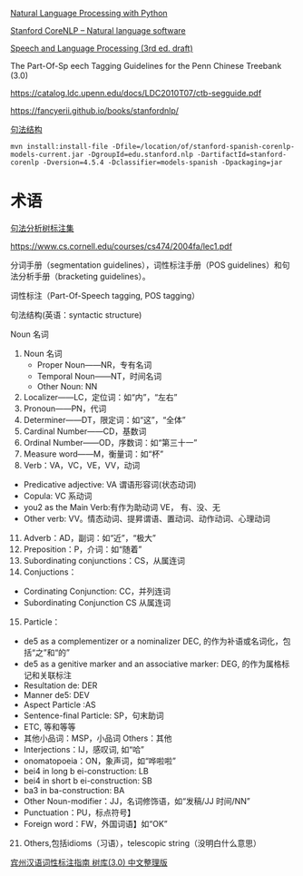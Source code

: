 

[Natural Language Processing with Python](https://www.nltk.org/book/)

[Stanford CoreNLP – Natural language software](https://stanfordnlp.github.io/CoreNLP/)

[Speech and Language Processing (3rd ed. draft)](https://web.stanford.edu/~jurafsky/slp3/)


The Part-Of-Sp eech Tagging Guidelines for the Penn Chinese Treebank (3.0)

https://catalog.ldc.upenn.edu/docs/LDC2010T07/ctb-segguide.pdf

https://fancyerii.github.io/books/stanfordnlp/


[句法结构](https://baike.baidu.com/item/%E5%8F%A5%E6%B3%95%E7%BB%93%E6%9E%84/65242499)

```
mvn install:install-file -Dfile=/location/of/stanford-spanish-corenlp-models-current.jar -DgroupId=edu.stanford.nlp -DartifactId=stanford-corenlp -Dversion=4.5.4 -Dclassifier=models-spanish -Dpackaging=jar
```


# 术语
[句法分析树标注集](https://www.cnblogs.com/Patrick-L/p/6500639.html)

https://www.cs.cornell.edu/courses/cs474/2004fa/lec1.pdf

分词手册（segmentation guidelines），词性标注手册（POS guidelines）和句法分析手册（bracketing guidelines）。

词性标注（Part-Of-Speech tagging, POS tagging）

句法结构(英语：syntactic structure)

Noun 名词
1. Noun 名词 
   * Proper Noun——NR，专有名词
   * Temporal Noun——NT，时间名词
   * Other Noun: NN
4. Localizer——LC，定位词：如“内”，“左右”
5. Pronoun——PN，代词
6. Determiner——DT，限定词：如“这”，“全体”
7. Cardinal Number——CD，基数词
8. Ordinal Number——OD，序数词：如“第三十一”
9. Measure word——M，衡量词：如“杯”
10. Verb：VA，VC，VE，VV，动词
   * Predicative adjective: VA 谓语形容词(状态动词)
   * Copula: VC 系动词
   * you2 as the Main Verb:有作为助动词 VE， 有、没、无
   * Other verb: VV。情态动词、提昇谓语、置动词、动作动词、心理动词
11. Adverb：AD，副词：如“近”，“极大”
12. Preposition：P，介词：如“随着”
13. Subordinating conjunctions：CS，从属连词
14. Conjuctions：
   * Cordinating Conjunction: CC，并列连词
   * Subordinating Conjunction CS 从属连词
15. Particle：
   * de5 as a complementizer or a nominalizer DEC, 的作为补语或名词化，包括“之”和“的”
   * de5 as a genitive marker and an associative marker: DEG, 的作为属格标记和关联标注 
   * Resultation de: DER 
   * Manner de5: DEV
   * Aspect Particle :AS
   * Sentence-final Particle: SP，句末助词
   * ETC, 等和等等
   * 其他小品词：MSP，小品词
Others：其他   
   * Interjections：IJ，感叹词, 如“哈”
   * onomatopoeia：ON，象声词，如“哗啦啦”
   * bei4 in long b ei-construction: LB
   * bei4 in short b ei-construction: SB
   * ba3 in ba-construction: BA
   * Other Noun-modifier：JJ，名词修饰语，如“发稿/JJ 时间/NN”
   * Punctuation：PU，标点符号】
   * Foreign word：FW，外国词语】如“OK”
21. Others,包括idioms（习语），telescopic string（没明白什么意思）

[宾州汉语词性标注指南 树库(3.0) 中文整理版](https://bbs.hanlp.com/t/3-0/1580)